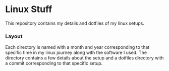 # Linux Stuff
This repository contains my details and dotfiles of my linux setups.

### Layout
Each directory is named with a month and year corresponding to that specific time in my linux journey along with the software I used. The directory contains a few details about the setup and a dotfiles directory with a commit corresponding to that specific setup.
